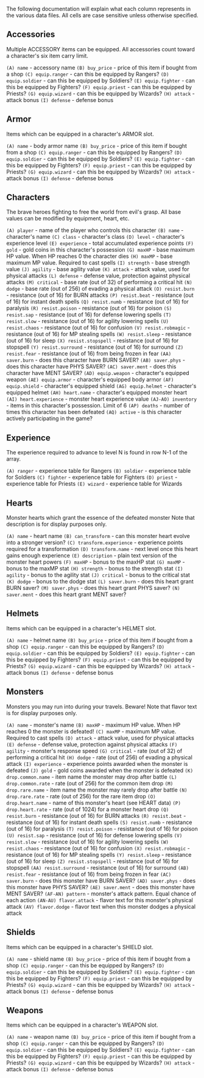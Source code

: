 The following documentation will explain what each column represents in the various data files. All cells are case sensitive unless otherwise specified.

## Accessories

Multiple ACCESSORY items can be equipped.  All accessories count toward a character's six item carry limit.

`(A) name` - accessory name
`(B) buy_price` - price of this item if bought from a shop
`(C) equip.ranger` - can this be equipped by Rangers?
`(D) equip.soldier` - can this be equipped by Soldiers?
`(E) equip.fighter` - can this be equipped by Fighters?
`(F) equip.priest` - can this be equipped by Priests?
`(G) equip.wizard` - can this be equipped by Wizards?
`(H) attack` - attack bonus
`(I) defense` - defense bonus

## Armor

Items which can be equipped in a character's ARMOR slot.

`(A) name` - body armor name
`(B) buy_price` - price of this item if bought from a shop
`(C) equip.ranger` - can this be equipped by Rangers?
`(D) equip.soldier` - can this be equipped by Soldiers?
`(E) equip.fighter` - can this be equipped by Fighters?
`(F) equip.priest` - can this be equipped by Priests?
`(G) equip.wizard` - can this be equipped by Wizards?
`(H) attack` - attack bonus
`(I) defense` - defense bonus

## Characters

The brave heroes fighting to free the world from evil's grasp.
All base values can be modified by equipment, heart, etc.

`(A) player` - name of the player who controls this character
`(B) name` - character's name
`(C) class` - character's class
`(D) level` - character's experience level
`(E) experience` - total accumulated experience points
`(F) gold` - gold coins in this character's possession
`(G) maxHP` - base maximum HP value. When HP reaches 0 the character dies
`(H) maxMP` - base maximum MP value. Required to cast spells
`(I) strength` - base strength value
`(J) agility` - base agility value
`(K) attack` - attack value, used for physical attacks
`(L) defense` - defense value, protection against physical attacks
`(M) critical` - base rate (out of 32) of performing a critical hit
`(N) dodge` - base rate (out of 256) of evading a physical attack
`(O) resist.burn` - resistance (out of 16) for BURN attacks
`(P) resist.beat` - resistance (out of 16) for instant death spells
`(Q) resist.numb` - resistance (out of 16) for paralysis
`(R) resist.poison` - resistance (out of 16) for poison
`(S) resist.sap` - resistance (out of 16) for defense lowering spells
`(T) resist.slow` - resistance (out of 16) for agility lowering spells
`(U) resist.chaos` - resistance (out of 16) for confusion
`(V) resist.robmagic` - resistance (out of 16) for MP stealing spells
`(W) resist.sleep` - resistance (out of 16) for sleep
`(X) resist.stopspell` - resistance (out of 16) for stopspell
`(Y) resist.surround` - resistance (out of 16) for surround
`(Z) resist.fear` - resistance (out of 16) from being frozen in fear
`(AA) saver.burn` - does this character have BURN SAVER?
`(AB) saver.phys` - does this character have PHYS SAVER?
`(AC) saver.ment` - does this character have MENT SAVER?
`(AD) equip.weapon` - character's equipped weapon
`(AE) equip.armor` - character's equipped body armor
`(AF) equip.shield` - character's equipped shield
`(AG) equip.helmet` - character's equipped helmet
`(AH) heart.name` - character's equipped monster heart
`(AI) heart.experience` - monster heart experience value
`(AJ-AO) inventory` - items in this character's possession. Limit of 6
`(AP) deaths` - number of times this character has been defeated
`(AQ) active` - is this character actively participating in the game? 

## Experience

The experience required to advance to level N is found in row N-1 of the array.

`(A) ranger` - experience table for Rangers
`(B) soldier` - experience table for Soldiers
`(C) fighter` - experience table for Fighters
`(D) priest` - experience table for Priests
`(E) wizard` - experience table for Wizards

## Hearts

Monster hearts which grant the essence of the defeated monster
Note that description is for display purposes only.

`(A) name` - heart name
`(B) can_transform` - can this monster heart evolve into a stronger version?
`(C) transform.experience` - experience points required for a transformation
`(D) transform.name` - next level once this heart gains enough experience
`(E) description` - plain text version of the monster heart powers
`(F) maxHP` - bonus to the maxHP stat
`(G) maxMP` - bonus to the maxMP stat
`(H) strength` - bonus to the strength stat
`(I) agility` - bonus to the agility stat
`(J) critical` - bonus to the critical stat
`(K) dodge` - bonus to the dodge stat
`(L) saver.burn` - does this heart grant BURN saver?
`(M) saver.phys` - does this heart grant PHYS saver?
`(N) saver.ment` - does this heart grant MENT saver?


## Helmets

Items which can be equipped in a character's HELMET slot.

`(A) name` - helmet name
`(B) buy_price` - price of this item if bought from a shop
`(C) equip.ranger` - can this be equipped by Rangers?
`(D) equip.soldier` - can this be equipped by Soldiers?
`(E) equip.fighter` - can this be equipped by Fighters?
`(F) equip.priest` - can this be equipped by Priests?
`(G) equip.wizard` - can this be equipped by Wizards?
`(H) attack` - attack bonus
`(I) defense` - defense bonus

## Monsters

Monsters you may run into during your travels. Beware!
Note that flavor text is for display purposes only.

`(A) name` - monster's name
`(B) maxHP` - maximum HP value. When HP reaches 0 the monster is defeated!
`(C) maxMP` - maximum MP value. Required to cast spells
`(D) attack` - attack value, used for physical attacks
`(E) defense` - defense value, protection against physical attacks
`(F) agility` - monster's response speed
`(G) critical` - rate (out of 32) of performing a critical hit
`(H) dodge` - rate (out of 256) of evading a physical attack
`(I) experience` - experience points awarded when the monster is defeated
`(J) gold` - gold coins awarded when the monster is defeated
`(K) drop.common.name` - item name the monster may drop after battle
`(L) drop.common.rate` - rate (out of 256) for the common item drop
`(M) drop.rare.name` - item name the monster may rarely drop after battle
`(N) drop.rare.rate` - rate (out of 256) for the rare item drop
`(O) drop.heart.name` - name of this monster's heart (see HEART data)
`(P) drop.heart.rate` - rate (out of 1024) for a monster heart drop
`(Q) resist.burn` - resistance (out of 16) for BURN attacks
`(R) resist.beat` - resistance (out of 16) for instant death spells
`(S) resist.numb` - resistance (out of 16) for paralysis
`(T) resist.poison` - resistance (out of 16) for poison
`(U) resist.sap` - resistance (out of 16) for defense lowering spells
`(V) resist.slow` - resistance (out of 16) for agility lowering spells
`(W) resist.chaos` - resistance (out of 16) for confusion
`(X) resist.robmagic` - resistance (out of 16) for MP stealing spells
`(Y) resist.sleep` - resistance (out of 16) for sleep
`(Z) resist.stopspell` - resistance (out of 16) for stopspell
`(AA) resist.surround` - resistance (out of 16) for surround
`(AB) resist.fear` - resistance (out of 16) from being frozen in fear
`(AC) saver.burn` - does this monster have BURN SAVER?
`(AD) saver.phys` - does this monster have PHYS SAVER?
`(AE) saver.ment` - does this monster have MENT SAVER?
`(AF-AN) pattern` - monster's attack pattern. Equal chance of each action
`(AN-AU) flavor.attack` - flavor text for this monster's physical attack
`(AV) flavor.dodge` - flavor text when this monster dodges a physical attack

## Shields

Items which can be equipped in a character's SHIELD slot.

`(A) name` - shield name
`(B) buy_price` - price of this item if bought from a shop
`(C) equip.ranger` - can this be equipped by Rangers?
`(D) equip.soldier` - can this be equipped by Soldiers?
`(E) equip.fighter` - can this be equipped by Fighters?
`(F) equip.priest` - can this be equipped by Priests?
`(G) equip.wizard` - can this be equipped by Wizards?
`(H) attack` - attack bonus
`(I) defense` - defense bonus

## Weapons

Items which can be equipped in a character's WEAPON slot.

`(A) name` - weapon name
`(B) buy_price` - price of this item if bought from a shop
`(C) equip.ranger` - can this be equipped by Rangers?
`(D) equip.soldier` - can this be equipped by Soldiers?
`(E) equip.fighter` - can this be equipped by Fighters?
`(F) equip.priest` - can this be equipped by Priests?
`(G) equip.wizard` - can this be equipped by Wizards?
`(H) attack` - attack bonus
`(I) defense` - defense bonus

